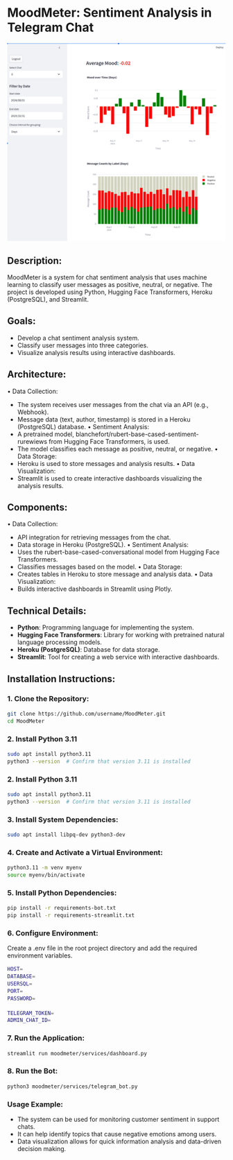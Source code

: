 # MoodMeter: Sentiment Analysis in Telegram Chat

![Example Image:](images/screenshot.png)

## Description:

MoodMeter is a system for chat sentiment analysis that uses machine learning to classify user messages as positive, neutral, or negative. The project is developed using Python, Hugging Face Transformers, Heroku (PostgreSQL), and Streamlit.

## Goals:

* Develop a chat sentiment analysis system.
* Classify user messages into three categories.
* Visualize analysis results using interactive dashboards.

## Architecture:

• Data Collection:
  * The system receives user messages from the chat via an API (e.g., Webhook).
  * Message data (text, author, timestamp) is stored in a Heroku (PostgreSQL) database.
• Sentiment Analysis:
  * A pretrained model, blanchefort/rubert-base-cased-sentiment-rurewiews from Hugging Face Transformers, is used.
  * The model classifies each message as positive, neutral, or negative.
• Data Storage:
  * Heroku is used to store messages and analysis results.
• Data Visualization:
  * Streamlit is used to create interactive dashboards visualizing the analysis results.

## Components:

• Data Collection:
  * API integration for retrieving messages from the chat.
  * Data storage in Heroku (PostgreSQL).
• Sentiment Analysis:
  * Uses the rubert-base-cased-conversational model from Hugging Face Transformers.
  * Classifies messages based on the model.
• Data Storage:
  * Creates tables in Heroku to store message and analysis data.
• Data Visualization:
  * Builds interactive dashboards in Streamlit using Plotly.

## Technical Details:

* **Python**: Programming language for implementing the system.
* **Hugging Face Transformers**: Library for working with pretrained natural language processing models.
* **Heroku (PostgreSQL)**: Database for data storage.
* **Streamlit**: Tool for creating a web service with interactive dashboards.

## Installation Instructions:

### 1. Clone the Repository:

```bash
git clone https://github.com/username/MoodMeter.git
cd MoodMeter
```

### 2. Install Python 3.11

```bash
sudo apt install python3.11
python3 --version  # Confirm that version 3.11 is installed
```

### 2. Install Python 3.11

```bash
sudo apt install python3.11
python3 --version  # Confirm that version 3.11 is installed
```

### 3. Install System Dependencies:

```bash
sudo apt install libpq-dev python3-dev
```

### 4. Create and Activate a Virtual Environment:

```bash
python3.11 -m venv myenv
source myenv/bin/activate
```

### 5. Install Python Dependencies:

```bash
pip install -r requirements-bot.txt
pip install -r requirements-streamlit.txt
```

### 6. Configure Environment:
Create a .env file in the root project directory and add the required environment variables.
```bash
HOST=
DATABASE=
USERSQL=
PORT=
PASSWORD=

TELEGRAM_TOKEN=
ADMIN_CHAT_ID=
```

### 7. Run the Application:

```bash
streamlit run moodmeter/services/dashboard.py
```

### 8. Run the Bot:

```bash
python3 moodmeter/services/telegram_bot.py
```

### Usage Example:

- The system can be used for monitoring customer sentiment in support chats.
- It can help identify topics that cause negative emotions among users.
- Data visualization allows for quick information analysis and data-driven decision making.